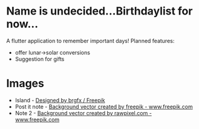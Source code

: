 # Name is undecided...Birthdaylist for now...

A flutter application to remember important days! Planned features:
 * offer lunar->solar conversions
 * Suggestion for gifts

# Images
 * Island - <a href="http://www.freepik.com">Designed by brgfx / Freepik</a>
 * Post it note - <a href='https://www.freepik.com/vectors/background'>Background vector created by freepik - www.freepik.com</a>
 * Note 2 - <a href='https://www.freepik.com/vectors/background'>Background vector created by rawpixel.com - www.freepik.com</a>
